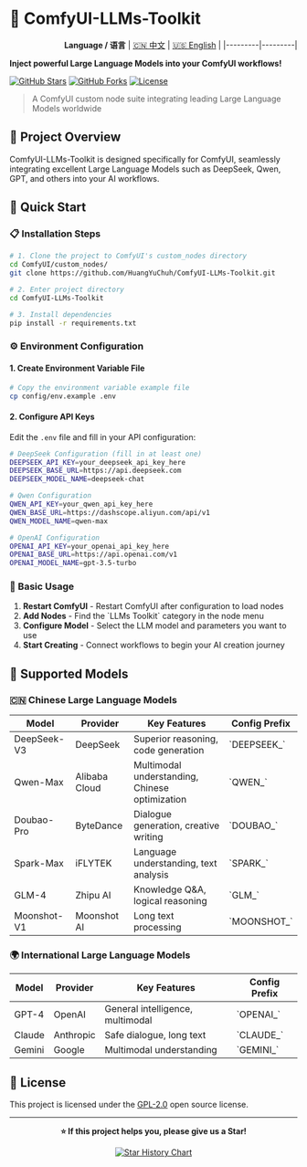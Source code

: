 # 🚀 ComfyUI-LLMs-Toolkit

<div align="right">

**Language / 语言**
| [🇨🇳 中文](../README.md) | [🇺🇸 English](readme_en.md) |
|---------|---------|

</div>

**Inject powerful Large Language Models into your ComfyUI workflows!**

[![GitHub Stars](https://img.shields.io/github/stars/HuangYuChuh/ComfyUI-LLMs-Toolkit?style=flat-square&logo=github)](https://github.com/HuangYuChuh/ComfyUI-LLMs-Toolkit/stargazers)
[![GitHub Forks](https://img.shields.io/github/forks/HuangYuChuh/ComfyUI-LLMs-Toolkit?style=flat-square&logo=github)](https://github.com/HuangYuChuh/ComfyUI-LLMs-Toolkit/network)
[![License](https://img.shields.io/github/license/HuangYuChuh/ComfyUI-LLMs-Toolkit?style=flat-square)](https://github.com/HuangYuChuh/ComfyUI-LLMs-Toolkit/blob/main/LICENSE)

> A ComfyUI custom node suite integrating leading Large Language Models worldwide

## 📖 Project Overview

ComfyUI-LLMs-Toolkit is designed specifically for ComfyUI, seamlessly integrating excellent Large Language Models such as DeepSeek, Qwen, GPT, and others into your AI workflows.

## 🚀 Quick Start

### 📋 Installation Steps

```bash
# 1. Clone the project to ComfyUI's custom_nodes directory
cd ComfyUI/custom_nodes/
git clone https://github.com/HuangYuChuh/ComfyUI-LLMs-Toolkit.git

# 2. Enter project directory
cd ComfyUI-LLMs-Toolkit

# 3. Install dependencies
pip install -r requirements.txt
```

### ⚙️ Environment Configuration

#### 1. Create Environment Variable File

```bash
# Copy the environment variable example file
cp config/env.example .env
```

#### 2. Configure API Keys

Edit the `.env` file and fill in your API configuration:

```bash
# DeepSeek Configuration (fill in at least one)
DEEPSEEK_API_KEY=your_deepseek_api_key_here
DEEPSEEK_BASE_URL=https://api.deepseek.com
DEEPSEEK_MODEL_NAME=deepseek-chat

# Qwen Configuration
QWEN_API_KEY=your_qwen_api_key_here
QWEN_BASE_URL=https://dashscope.aliyun.com/api/v1
QWEN_MODEL_NAME=qwen-max

# OpenAI Configuration
OPENAI_API_KEY=your_openai_api_key_here
OPENAI_BASE_URL=https://api.openai.com/v1
OPENAI_MODEL_NAME=gpt-3.5-turbo
```

### 🎯 Basic Usage

1. **Restart ComfyUI** - Restart ComfyUI after configuration to load nodes
2. **Add Nodes** - Find the \`LLMs Toolkit\` category in the node menu
3. **Configure Model** - Select the LLM model and parameters you want to use
4. **Start Creating** - Connect workflows to begin your AI creation journey

## 🌟 Supported Models

### 🇨🇳 Chinese Large Language Models

| Model | Provider | Key Features | Config Prefix |
|-------|----------|--------------|---------------|
| DeepSeek-V3 | DeepSeek | Superior reasoning, code generation | \`DEEPSEEK_\` |
| Qwen-Max | Alibaba Cloud | Multimodal understanding, Chinese optimization | \`QWEN_\` |
| Doubao-Pro | ByteDance | Dialogue generation, creative writing | \`DOUBAO_\` |
| Spark-Max | iFLYTEK | Language understanding, text analysis | \`SPARK_\` |
| GLM-4 | Zhipu AI | Knowledge Q&A, logical reasoning | \`GLM_\` |
| Moonshot-V1 | Moonshot AI | Long text processing | \`MOONSHOT_\` |

### 🌍 International Large Language Models

| Model | Provider | Key Features | Config Prefix |
|-------|----------|--------------|---------------|
| GPT-4 | OpenAI | General intelligence, multimodal | \`OPENAI_\` |
| Claude | Anthropic | Safe dialogue, long text | \`CLAUDE_\` |
| Gemini | Google | Multimodal understanding | \`GEMINI_\` |

## 📄 License

This project is licensed under the [GPL-2.0](../LICENSE) open source license.

---

<div align="center">

**⭐ If this project helps you, please give us a Star!**

[![Star History Chart](https://api.star-history.com/svg?repos=HuangYuChuh/ComfyUI-LLMs-Toolkit&type=Date)](https://star-history.com/#HuangYuChuh/ComfyUI-LLMs-Toolkit&Date)

</div>
